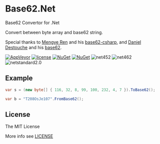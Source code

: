 # Base62.Net

Base62 Convertor for .Net

Convert between byte array and base62 string.

Special thanks to [Mengye Ren](https://github.com/renmengye) and his [base62-csharp](https://github.com/renmengye/base62-csharp), and [Daniel Destouche](https://github.com/ghost1face) and his [base62](https://github.com/ghost1face/base62).

[![AppVeyor](https://img.shields.io/appveyor/ci/JoyMoe/base62-net.svg)](https://ci.appveyor.com/project/JoyMoe/base62-net)
[![license](https://img.shields.io/github/license/JoyMoe/Base62.Net.svg)](https://github.com/JoyMoe/Base62.Net/blob/master/LICENSE)
[![NuGet](https://img.shields.io/nuget/v/Base62-Net.svg)](https://www.nuget.org/packages/Base62-Net)
[![NuGet](https://img.shields.io/nuget/vpre/Base62-Net.svg)](https://www.nuget.org/packages/Base62-Net/absoluteLatest)
![net452](https://img.shields.io/badge/.Net-4.5.2-brightgreen.svg)
![net462](https://img.shields.io/badge/.Net-4.6.2-brightgreen.svg)
![netstandard2.0](https://img.shields.io/badge/.Net-netstandard2.0-brightgreen.svg)

Example
-------------

```csharp
var s = (new byte[] { 116, 32, 8, 99, 100, 232, 4, 7 }).ToBase62();

var b = "T208OsJe107".FromBase62();
```

## License

The MIT License

More info see [LICENSE](LICENSE)
